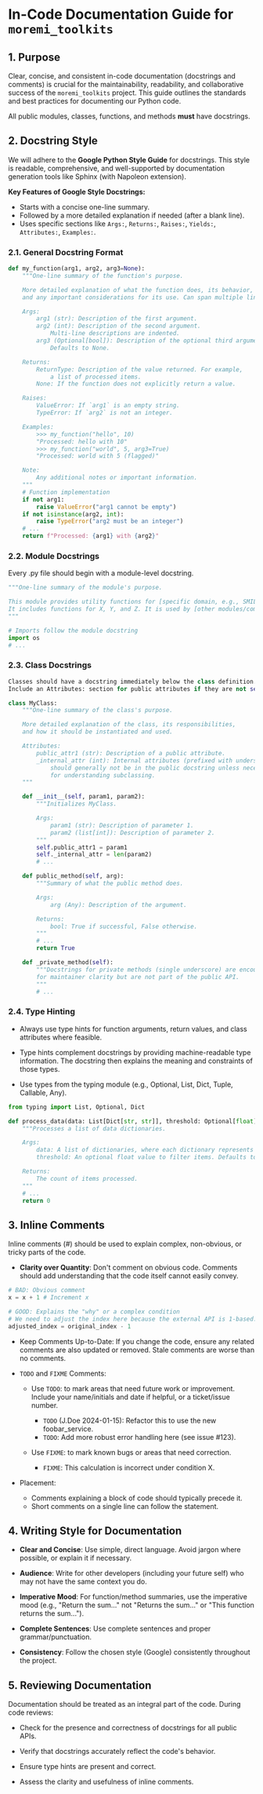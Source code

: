 # In-Code Documentation Guide for `moremi_toolkits`

## 1. Purpose

Clear, concise, and consistent in-code documentation (docstrings and comments) is crucial for the maintainability, readability, and collaborative success of the `moremi_toolkits` project. This guide outlines the standards and best practices for documenting our Python code.

All public modules, classes, functions, and methods **must** have docstrings.

## 2. Docstring Style

We will adhere to the **Google Python Style Guide** for docstrings. This style is readable, comprehensive, and well-supported by documentation generation tools like Sphinx (with Napoleon extension).

**Key Features of Google Style Docstrings:**

*   Starts with a concise one-line summary.
*   Followed by a more detailed explanation if needed (after a blank line).
*   Uses specific sections like `Args:`, `Returns:`, `Raises:`, `Yields:`, `Attributes:`, `Examples:`.

### 2.1. General Docstring Format

```python
def my_function(arg1, arg2, arg3=None):
    """One-line summary of the function's purpose.

    More detailed explanation of what the function does, its behavior,
    and any important considerations for its use. Can span multiple lines.

    Args:
        arg1 (str): Description of the first argument.
        arg2 (int): Description of the second argument.
            Multi-line descriptions are indented.
        arg3 (Optional[bool]): Description of the optional third argument.
            Defaults to None.

    Returns:
        ReturnType: Description of the value returned. For example,
            a list of processed items.
        None: If the function does not explicitly return a value.

    Raises:
        ValueError: If `arg1` is an empty string.
        TypeError: If `arg2` is not an integer.

    Examples:
        >>> my_function("hello", 10)
        "Processed: hello with 10"
        >>> my_function("world", 5, arg3=True)
        "Processed: world with 5 (flagged)"

    Note:
        Any additional notes or important information.
    """
    # Function implementation
    if not arg1:
        raise ValueError("arg1 cannot be empty")
    if not isinstance(arg2, int):
        raise TypeError("arg2 must be an integer")
    # ...
    return f"Processed: {arg1} with {arg2}"
```

### 2.2. Module Docstrings

Every .py file should begin with a module-level docstring.

```python
"""One-line summary of the module's purpose.

This module provides utility functions for [specific domain, e.g., SMILES validation].
It includes functions for X, Y, and Z. It is used by [other modules/components].
"""

# Imports follow the module docstring
import os
# ...
```
### 2.3. Class Docstrings
```python
Classes should have a docstring immediately below the class definition.
Include an Attributes: section for public attributes if they are not self-evident from __init__ arguments.

class MyClass:
    """One-line summary of the class's purpose.

    More detailed explanation of the class, its responsibilities,
    and how it should be instantiated and used.

    Attributes:
        public_attr1 (str): Description of a public attribute.
        _internal_attr (int): Internal attributes (prefixed with underscore)
            should generally not be in the public docstring unless necessary
            for understanding subclassing.
    """

    def __init__(self, param1, param2):
        """Initializes MyClass.

        Args:
            param1 (str): Description of parameter 1.
            param2 (list[int]): Description of parameter 2.
        """
        self.public_attr1 = param1
        self._internal_attr = len(param2)
        # ...

    def public_method(self, arg):
        """Summary of what the public method does.

        Args:
            arg (Any): Description of the argument.

        Returns:
            bool: True if successful, False otherwise.
        """
        # ...
        return True

    def _private_method(self):
        """Docstrings for private methods (single underscore) are encouraged
        for maintainer clarity but are not part of the public API.
        """
        # ...
```

### 2.4. Type Hinting

- Always use type hints for function arguments, return values, and class attributes where feasible.

- Type hints complement docstrings by providing machine-readable type information. The docstring then explains the meaning and constraints of those types.

- Use types from the typing module (e.g., Optional, List, Dict, Tuple, Callable, Any).

```python
from typing import List, Optional, Dict

def process_data(data: List[Dict[str, str]], threshold: Optional[float] = None) -> int:
    """Processes a list of data dictionaries.

    Args:
        data: A list of dictionaries, where each dictionary represents an item.
        threshold: An optional float value to filter items. Defaults to None.

    Returns:
        The count of items processed.
    """
    # ...
    return 0
```

## 3. Inline Comments
Inline comments (#) should be used to explain complex, non-obvious, or tricky parts of the code.

- **Clarity over Quantity**: Don't comment on obvious code. Comments should add understanding that the code itself cannot easily convey.

```python
# BAD: Obvious comment
x = x + 1 # Increment x

# GOOD: Explains the "why" or a complex condition
# We need to adjust the index here because the external API is 1-based.
adjusted_index = original_index - 1
```
- Keep Comments Up-to-Date: If you change the code, ensure any related comments are also updated or removed. Stale comments are worse than no comments.

- `TODO` and `FIXME` Comments:

    - Use `TODO`: to mark areas that need future work or improvement. Include your name/initials and date if helpful, or a ticket/issue number.
        - `TODO` (J.Doe 2024-01-15): Refactor this to use the new foobar_service.
        - `TODO`: Add more robust error handling here (see issue #123).

    - Use `FIXME`: to mark known bugs or areas that need correction.
        - `FIXME`: This calculation is incorrect under condition X.

- Placement:
    - Comments explaining a block of code should typically precede it.
    - Short comments on a single line can follow the statement.

## 4. Writing Style for Documentation

- **Clear and Concise**: Use simple, direct language. Avoid jargon where possible, or explain it if necessary.

- **Audience**: Write for other developers (including your future self) who may not have the same context you do.

- **Imperative Mood**: For function/method summaries, use the imperative mood (e.g., "Return the sum..." not "Returns the sum..." or "This function returns the sum...").

- **Complete Sentences**: Use complete sentences and proper grammar/punctuation.

- **Consistency**: Follow the chosen style (Google) consistently throughout the project.

## 5. Reviewing Documentation

Documentation should be treated as an integral part of the code. During code reviews:

- Check for the presence and correctness of docstrings for all public APIs.

- Verify that docstrings accurately reflect the code's behavior.

- Ensure type hints are present and correct.

- Assess the clarity and usefulness of inline comments.